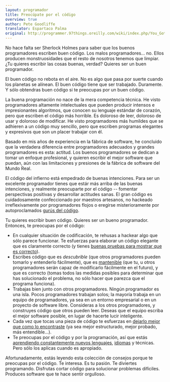 ```yaml
---
layout: programador
title: Preocúpate por el código
overview: true
author: Pete Goodliffe
translator: Espartaco Palma
original: http://programmer.97things.oreilly.com/wiki/index.php/You_Gotta_Care_about_the_Code
---
```


No hace falta ser Sherlock Holmes para saber que los buenos
programadores escriben buen código. Los malos programadores... no. Ellos
producen monstruosidades que el resto de nosotros tenemos que limpiar.
¿Tu quieres escribir las cosas buenas, verdad? Quieres ser un buen
programador.

El buen código no rebota en el aire. No es algo que pasa por suerte
cuando los planetas se alínean. El buen código tiene que ser trabajado.
Duramente. Y sólo obtendras buen código si te preocupas por un buen
código.

La buena programación no nace de la mera competencia técnica. He visto
programadores altamente intelectuales que pueden producir intensos e
impresionantes algoritmos, que conocen su lenguaje estándar de corazón,
pero que escriben el código más horrible. Es doloroso de leer, doloroso
de usar y doloroso de modificar. He visto programadores más humildes que
se adhieren a un código muy sencillo, pero que escriben programas
elegantes y expresivos que son un placer trabajar con él.

Basado en mis años de experiencia en la fábrica de software, he
concluido que la verdadera diferencia entre programadores adecuados y
grandes programadores es esta: actitud. Los buenos programadores se
dedican a tomar un enfoque profesional, y quieren escribir el mejor
software que puedan, aún con las limitaciones y presiones de la fábrica
de software del Mundo Real.

El código del infierno está empedrado de buenas intenciones. Para ser un
excelente programador tienes que estár más arriba de las buenas
intenciones, y realmente preocuparte por el código -- fomentar
perspectivas positivas y desarrollar actitudes sanas. El gran código es
cuidadosamente confeccionado por maestros artesanos, no hackeado
irreflexivamente por programadores flojos o eregirse misterioramente por
autoproclamados [gurús del código][1].

Tu quieres escribir buen código. Quieres ser un bueno programador.
Entonces, te preocupas por el código:

- En cualquier situación de codificación, te rehusas a hackear algo que
sólo parece funcionar. Te esfuerzas para elaborar un código elegante que
es claramente correcto (y tienes
[buenas pruebas para mostrar que es correcto][2]).
- Escribes código que es _descubrible_ (que otros programadores pueden
tomarlo y entenderlo fácilmente), que es [mantenible][3] (que tu, u
otros programadores serán capaz de modificarlo fácilmente en el futuro),
y que es correcto (tomas todos las medidas posibles para determinar que
has solucionado el problema, no sólo hacer que parezca que el programa
funciona).
- Trabajas bien junto con otros programadores. Ningún programador es una
isla. Pocos programadores trabajan solos; la mayoría trabaja en un equipo
de programadores, ya sea en un entorno empresarial o en un proyecto de
software libre. Consideras a los otros programadores, y construyes código
que otros pueden leer. Deseas que el equipo escriba el mejor software
posible, en lugar de hacerte lucir inteligente.
- Cada vez que tocas una pieza de código te esfuerzas en
[dejarlo mejor que como lo encontraste][4] (ya sea mejor estructurado,
mejor probado, más entendible...).
- Te preocupas por el código y por la programación, así que estás
[aprendiendo constantemente nuevos lenguajes][5], [idiomas][6] y
técnicas. Pero sólo los aplicas cuando es apropiado.

Afortunadamente, estás leyendo esta colección de consejos porque te
preocupas por el código. Te interesa. Es tu pasión. Te diviertes
programando. Disfrutas cortar código para solucionar problemas
difíciles. Produces software que te hace sentir orgulloso.


[1]: el-mito-del-guru.html
[2]: pruebas-son-rigor-ingenieril.html
[3]: escribe-codigo-mantenerlo-por-vida.html
[4]: regla-boy-scout.html
[5]: no-aprendas-lenguaje-entiende-su-cultura.html
[6]: aprende-lenguaje-extranjero.html